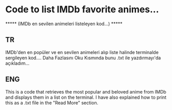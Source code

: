 # Code to list IMDb favorite animes...  
***** (IMDb en sevilen animeleri listeleyen kod...) *****
## TR

IMDb'den en popüler ve en sevilen animeleri alıp liste halinde terminalde sergileyen kod.... 
Daha Fazlasını Oku Kısmında bunu .txt ile yazdırmayı'da açıkladım...


## ENG

This is a code that retrieves the most popular and beloved anime from IMDb and displays them in a list on the terminal. I have also explained how to print this as a .txt file in the "Read More" section.
